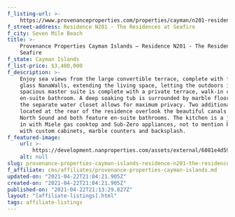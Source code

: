 ```yaml
---
f_listing-url: >-
    https://www.provenanceproperties.com/properties/cayman/n201-residences-at-seafire
f_street-address: Residence N201 - The Residences at Seafire
f_city: Seven Mile Beach
title: >-
    Provenance Properties Cayman Islands – Residence N201 - The Residences at
    Seafire
f_state: Cayman Islands
f_list-price: $3,400,000
f_description: >-
    Enjoy sea views from the large convertible terrace, complete with folding
    glass NanaWalls, extending the living space, letting the outdoors in. The
    spacious master suite is complete with a private terrace, walk-in closet and
    en-suite bathroom. A deep soaking tub is surrounded by marble flooring, and
    the separate water closet allows for maximum privacy. Two additional bedrooms
    located at the rear of the residence overlook the beautiful canals of the
    North Sound and both feature en-suite bathrooms. The kitchen is a joy to cook
    in with Miele gas cooktop and Sub-Zero appliances, not to mention beautiful
    with custom cabinets, marble counters and backsplash.
f_featured-image:
    url: >-
        https://development.nanproperties.com/assets/external/6081e4d59f656f39c9e621fd_6077da6002c7efb753feaefa_6033121527f3fdart_grd_cymn_nest_wide_v1a-7a5bb1ce.jpeg
    alt: null
slug: provenance-properties-cayman-islands-residence-n201-the-residences-at-seafire
f_affiliate: cms/affiliates/provenance-properties-cayman-islands.md
updated-on: "2021-04-22T21:04:21.905Z"
created-on: "2021-04-22T21:04:21.905Z"
published-on: "2021-04-22T21:13:29.827Z"
layout: "[affiliate-listings].html"
tags: affiliate-listings
---
```

